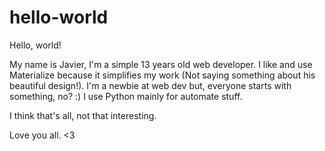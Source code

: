 # hello-world

Hello, world!

My name is Javier, I'm a simple 13 years old web developer.
I like and use Materialize because it simplifies my work (Not saying something about his beautiful design!).
I'm a newbie at web dev but, everyone starts with something, no? :)
I use Python mainly for automate stuff.

I think that's all, not that interesting.

Love you all. <3
